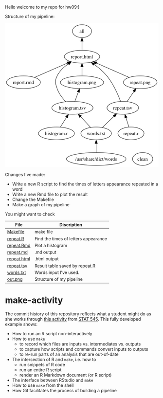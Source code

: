 Hello welcome to my repo for hw09:)

Structure of my pipeline:

![](out.png)

Changes I've made:
* Write a new R script to find the times of letters appearance repeated in a word 
* Write a new Rmd file to plot the result
* Change the Makefile
* Make a graph of my pipeline


You might want to check

File | Discription
-- | --
[Makefile](Makefile) | make file
[repeat.R](repeat.R) | Find the times of letters appearance 
[repeat.Rmd](repeat.Rmd) | Plot a histogram
[repeat.md](repeat.md) | .md output  
[repeat.html](repeat.html) | .html output 
[repeat.tsv](repeat.tsv) | Result table saved by repeat.R
[words.txt](words.txt) | Words input I've used. 
[out.png](out.png) | Structure of my pipeline

make-activity
=============

The commit history of this repository reflects what a student might do as she works through [this activity](http://stat545-ubc.github.io/automation04_make-activity.html) from [STAT 545](http://stat545-ubc.github.io). This fully developed example shows:

  * How to run an R script non-interactively
  * How to use `make`
    - to record which files are inputs vs. intermediates vs. outputs
    - to capture how scripts and commands convert inputs to outputs
    - to re-run parts of an analysis that are out-of-date
  * The intersection of R and `make`, i.e. how to
    - run snippets of R code
    - run an entire R script
    - render an R Markdown document (or R script)
  * The interface between RStudio and `make`
  * How to use `make` from the shell
  * How Git facilitates the process of building a pipeline
